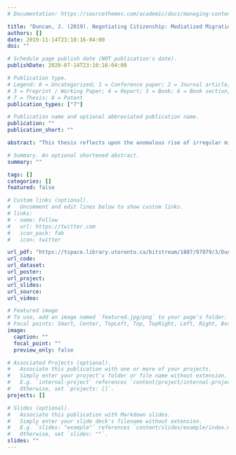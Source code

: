 ```yaml
---
# Documentation: https://sourcethemes.com/academic/docs/managing-content/

title: "Duncan, J. (2019). Negotiating Citizenship: Mediatized Migration and the Canadian Data Border"
authors: []
date: 2019-11-14T23:10:16-04:00
doi: ""

# Schedule page publish date (NOT publication's date).
publishDate: 2020-07-14T23:10:16-04:00

# Publication type.
# Legend: 0 = Uncategorized; 1 = Conference paper; 2 = Journal article;
# 3 = Preprint / Working Paper; 4 = Report; 5 = Book; 6 = Book section;
# 7 = Thesis; 8 = Patent
publication_types: ["7"]

# Publication name and optional abbreviated publication name.
publication: ""
publication_short: ""

abstract: "This thesis reflects upon the anomalous rise of irregular migration into Canada near the town of Lacolle, Quebec and the response of the Canadian government in the context of prevalent networked communications. Conceiving of politics as performance, the research engages in a systematic content analysis of Canadian Press and Agence France Press coverage of arrivals through Lacolle to identify an official ‘institutional narrative’. Subsequently, I test this institutional narrative, which privileges the voices of Canadian political elites, establishing my own ‘narrative of encounter’ through analysis of a variety of legislation, policy, and internal documents obtained both publicly and through Canada’s Access to Information System. This produced novel insights regarding how the massive proliferation of networked communication has shaped possibilities for citizenship and authority at the Canadian border in many paradoxical and ironic ways."

# Summary. An optional shortened abstract.
summary: ""

tags: []
categories: []
featured: false

# Custom links (optional).
#   Uncomment and edit lines below to show custom links.
# links:
# - name: Follow
#   url: https://twitter.com
#   icon_pack: fab
#   icon: twitter

url_pdf: "https://tspace.library.utoronto.ca/bitstream/1807/97979/3/Duncan_James_%20_201911_MIS_thesis.pdf"
url_code:
url_dataset:
url_poster:
url_project:
url_slides:
url_source:
url_video:

# Featured image
# To use, add an image named `featured.jpg/png` to your page's folder.
# Focal points: Smart, Center, TopLeft, Top, TopRight, Left, Right, BottomLeft, Bottom, BottomRight.
image:
  caption: ""
  focal_point: ""
  preview_only: false

# Associated Projects (optional).
#   Associate this publication with one or more of your projects.
#   Simply enter your project's folder or file name without extension.
#   E.g. `internal-project` references `content/project/internal-project/index.md`.
#   Otherwise, set `projects: []`.
projects: []

# Slides (optional).
#   Associate this publication with Markdown slides.
#   Simply enter your slide deck's filename without extension.
#   E.g. `slides: "example"` references `content/slides/example/index.md`.
#   Otherwise, set `slides: ""`.
slides: ""
---
```

